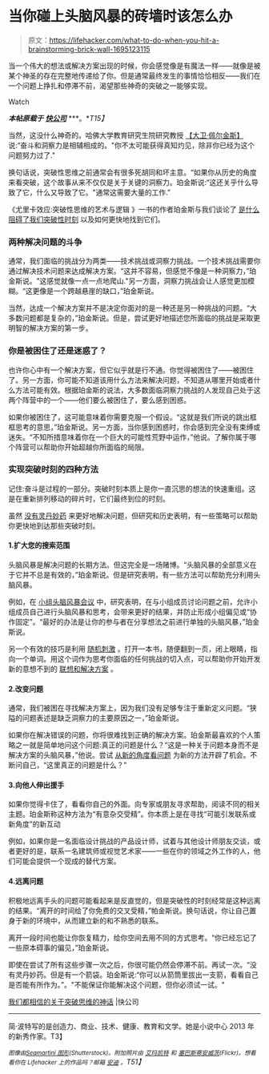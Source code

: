 # 当你碰上头脑风暴的砖墙时该怎么办

> 原文：<https://lifehacker.com/what-to-do-when-you-hit-a-brainstorming-brick-wall-1695123115>

当一个伟大的想法或解决方案出现的时候，你会感觉像是有魔法一样——就像是被某个神圣的存在完整地传递给了你。但是通常最终发生的事情恰恰相反——我们在一个问题上挣扎和停滞不前，渴望那些神奇的突破之一能够实现。

Watch

***本帖原载于*** [***快公司***](http://www.fastcompany.com/3044316/work-smart/the-myths-we-all-believe-about-breakthrough-thinking) ***。**T15】*

当然，这没什么神奇的。哈佛大学教育研究生院研究教授 [【大卫·佩尔金斯】](https://www.gse.harvard.edu/faculty/david-perkins) 说:“奋斗和洞察力是相辅相成的。"你不太可能获得真知灼见，除非你已经为这个问题努力过了."

换句话说，突破性思维之前通常会有很多死胡同和坏主意。“如果你从历史的角度来看突破，这个故事从来不仅仅是关于关键的洞察力。珀金斯说:“这还关乎什么导致了它，什么又导致了它。"通常这需要大量的工作."

《尤里卡效应:突破性思维的艺术与逻辑 》一书的作者珀金斯与我们谈论了 [是什么阻碍了我们突破性时刻](https://lifehacker.com/why-creativity-blocks-happen-and-how-to-overcome-them-5940145) 以及如何更快地找到它们。

### 两种解决问题的斗争

通常，我们面临的挑战分为两类——技术挑战或洞察力挑战。一个技术挑战需要你通过解决技术问题来达成解决方案。“这并不容易，但感觉不像是一种洞察力，”珀金斯说。"这感觉就像一点一点地爬山."另一方面，洞察力挑战会让人感觉更加模糊。“这更像是一个跨越悬崖的缺口，”珀金斯说。

当然，达成一个解决方案并不是决定你面对的是一种还是另一种挑战的问题。“大多数问题都是复杂的，”珀金斯说。但是，尝试更好地描述您所面临的挑战是采取更明智的解决方案的第一步。

### 你是被困住了还是迷惑了？

也许你心中有一个解决方案，但它似乎就是行不通。你觉得被困住了——被困住了。另一方面，你可能不知道该用什么方法来解决问题，不知道从哪里开始或者什么方法可能有效。根据珀金斯的说法，大多数面临洞察力挑战的人发现自己处于这两个阵营中的一个——他们要么被困住了，要么感到困惑。

如果你被困住了，这可能意味着你需要克服一个假设。“这就是我们所说的跳出框框思考的意思，”珀金斯说。另一方面，当你感到困惑时，你会感到完全没有束缚或迷失。“不知所措意味着你在一个巨大的可能性荒野中运作，”他说。了解你属于哪个阵营可以帮助你开始超越你所面临的局限。

### 实现突破时刻的四种方法

记住:奋斗是过程的一部分。突破时刻本质上是你一直沉思的想法的快速重组。这是在重新排列移动的碎片时，它们最终到位的时刻。

虽然 [没有灵丹妙药](https://lifehacker.com/demystifying-the-muse-five-creativity-myths-you-should-1688503554) 来更好地解决问题，但研究和历史表明，有一些策略可以帮助你更快地到达那些突破时刻。

#### 1.扩大您的搜索范围

头脑风暴是解决问题的长期方法。但这完全是一场赌博。“头脑风暴的全部意义在于它并不总是有效的，”珀金斯说。但是研究表明，有一些方法可以帮助充分利用头脑风暴。

例如，在 [小组头脑风暴会议](https://lifehacker.com/a-better-way-to-group-brainstorm-1445054503) 中，研究表明，在与小组成员讨论问题之前，允许小组成员自己进行头脑风暴和思考，会带来更好的结果，并防止形成小组偏见或“协作固定”。“最好的办法是让你的参与者在分享想法之前进行单独的头脑风暴，”珀金斯说。

另一个有效的技巧是利用 [随机刺激](http://www.innovationmanagement.se/imtool-articles/how-to-generate-original-creative-ideas-with-random-word-stimulation/) 。打开一本书，随便翻到一页，闭上眼睛，指向一个单词。用这个词作为思考你面临的任何挑战的切入点，可以帮助你开始开发新的意想不到的 [联想和解决方案](http://www.fastcompany.com/explore/associations-and-solutions) 。

#### 2.改变问题

通常，我们被困在寻找解决方案上，因为我们没有足够专注于重新定义问题。“狭隘的问题表述是缺乏洞察力的主要原因之一，”珀金斯说。

如果你在解决错误的问题，你将很难找到正确的解决方案。珀金斯最喜欢的个人策略之一就是简单地问这个问题:真正的问题是什么？“这是一种关于问题本身而不是解决方案的头脑风暴，”他说。尝试 [从新的角度看问题](https://lifehacker.com/get-better-brainstorming-results-using-creative-analogi-1598129182) 为新的方法开辟了机会。不断问自己，“这里真正的问题是什么？”

#### 3.向他人伸出援手

如果你觉得卡住了，看看你自己的外面。向专家或朋友寻求帮助，阅读不同的相关主题。珀金斯称这种方法为“有意杂交受精”。你本质上是在寻找“可能引发联系或新角度”的新互动

例如，如果你是一名面临设计挑战的产品设计师，试着与其他设计师朋友交谈，或者更好的是，联系一名建筑师或视觉艺术家——一些在你的领域之外工作的人，他们可能会提供一个现成的替代方案。

#### 4.远离问题

积极地远离手头的问题可能看起来是反直觉的，但是突破性的时刻经常是这种远离的结果。“离开的时间给了你免费的交叉受精，”帕金斯说。换句话说，你让自己置身于新的环境中，从而建立新的和不熟悉的联系。

离开一段时间也能让你恢复精力，给你空间去用不同的方式思考。“你已经忘记了一些原本碍事的偏见，”珀金斯说。

即使在尝试了所有这些步骤一次之后，你很可能仍然会停滞不前。再试一次。“没有灵丹妙药。但是有一个箭袋。珀金斯说:“你可以从箭筒里拔出一支箭，看看自己是否能有所作为。”。"不能保证你能解决这个问题，但你必须试一试。"

[我们都相信的关于突破思维的神话](http://www.fastcompany.com/3044316/work-smart/the-myths-we-all-believe-about-breakthrough-thinking) |快公司

* * *

简·波特写的是创造力、商业、技术、健康、教育和文学。她是小说中心 2013 年的新秀作家。T3】

*<small>图像由</small>*[*<small>Seamartini 图形</small>*](http://www.shutterstock.com/pic-243936685/stock-vector-perplexed-confused-businessman-out-of-ideas-standing-alongside-a-pile-of-crumpled-paper-staring-at.html?src=u1v-2OL8YfbPaOj3fpFdXw-1-18)*<small>(Shutterstock)。附加照片由</small>* [*<small>艾玛凯特</small>*](https://www.flickr.com/photos/electronicxx/5334442029/) *<small>和</small>* [*<small>塞巴斯蒂安威茨</small>*](https://www.flickr.com/photos/wiertz/6952472683/)*<small>(Flickr)。想看看你在 Lifehacker 上的作品吗？邮箱</small>* [*<small>安迪</small>*](mailto:andy@lifehacker.com) *<small>。</small>T51】*